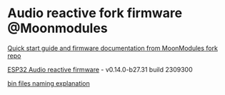 # Audio reactive fork firmware @Moonmodules

[Quick start guide and firmware documentation from MoonModules fork repo](https://mm.kno.wled.ge)

[ESP32 Audio reactive firmware](https://github.com/srg74/WLED-wemos-shield/tree/master/resources/Firmware/@MoonModules/latest) - v0.14.0-b27.31 build 2309300

[bin files naming explanation](https://mm.kno.wled.ge/moonmodules/Installing-and-Compiling/#configurations)
